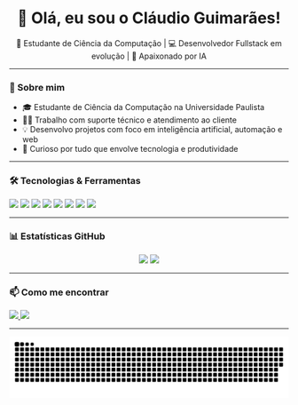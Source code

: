 <h1 align="center">👋 Olá, eu sou o Cláudio Guimarães!</h1>
<p align="center">🚀 Estudante de Ciência da Computação | 💻 Desenvolvedor Fullstack em evolução | 🤖 Apaixonado por IA</p>

---

### 🧠 Sobre mim

- 🎓 Estudante de Ciência da Computação na Universidade Paulista
- 👨‍💻 Trabalho com suporte técnico e atendimento ao cliente
- 💡 Desenvolvo projetos com foco em inteligência artificial, automação e web
- 🧩 Curioso por tudo que envolve tecnologia e produtividade

---

### 🛠️ Tecnologias & Ferramentas

<div align="left">
  <img src="https://cdn.jsdelivr.net/gh/devicons/devicon/icons/javascript/javascript-original.svg" height="30" />
  <img src="https://cdn.jsdelivr.net/gh/devicons/devicon/icons/python/python-original.svg" height="30" />
  <img src="https://cdn.jsdelivr.net/gh/devicons/devicon/icons/cplusplus/cplusplus-original.svg" height="30" />
  <img src="https://cdn.jsdelivr.net/gh/devicons/devicon/icons/react/react-original.svg" height="30" />
  <img src="https://cdn.jsdelivr.net/gh/devicons/devicon/icons/html5/html5-original.svg" height="30" />
  <img src="https://cdn.jsdelivr.net/gh/devicons/devicon/icons/css3/css3-original.svg" height="30" />
  <img src="https://cdn.jsdelivr.net/gh/devicons/devicon/icons/firebase/firebase-plain.svg" height="30" />
  <img src="https://cdn.jsdelivr.net/gh/devicons/devicon/icons/linux/linux-original.svg" height="30" />
</div>

---

### 📊 Estatísticas GitHub

<div align="center">
  <img src="https://github-readme-stats.vercel.app/api?username=ClaudioSGN&show_icons=true&theme=dracula&include_all_commits=true&count_private=true" height="160" />
  <img src="https://github-readme-stats.vercel.app/api/top-langs/?username=ClaudioSGN&layout=compact&theme=dracula" height="160" />
</div>

---

### 📫 Como me encontrar

<div align="left">
  <a href="https://www.linkedin.com/in/claudioguimaraes" target="_blank">
    <img src="https://img.shields.io/badge/LinkedIn-0077B5?style=for-the-badge&logo=linkedin&logoColor=white" height="30" />
  </a>
  <a href="mailto:claudiosgn02@gmail.com">
    <img src="https://img.shields.io/badge/Gmail-D14836?style=for-the-badge&logo=gmail&logoColor=white" height="30" />
  </a>
</div>

---

<img src="https://github.com/ClaudioSGN/ClaudioSGN/blob/main/output/snake.svg" alt="Snake animation" />


